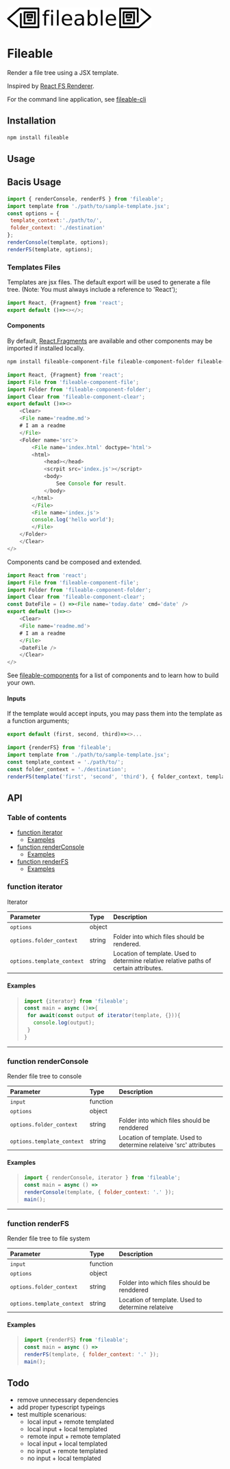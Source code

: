 ![fileable logo](./static/docs/logo.png)

# Fileable

Render a file tree using a JSX template.

Inspired by [React FS Renderer](https://github.com/ericvicenti/react-fs-renderer).

For the command line application, see [fileable-cli](https://github.com/johnhenry/fileable-cli)

## Installation

```sh
npm install fileable
```

## Usage

## Bacis Usage

```javascript
import { renderConsole, renderFS } from 'fileable';
import template from './path/to/sample-template.jsx';
const options = {
 template_context:'./path/to/',
 folder_context: './destination'
};
renderConsole(template, options);
renderFS(template, options);
```

### Templates Files

Templates are jsx files. The default export will be used to generate a file tree.
(Note: You must always include a reference to 'React');

```javascript
import React, {Fragment} from 'react';
export default ()=><></>;
```

#### Components

By default, [React.Fragments](https://reactjs.org/docs/fragments.html) are available and other components may be imported if installed locally.

```sh
npm install fileable-component-file fileable-component-folder fileable-component-clear
```

```javascript
import React, {Fragment} from 'react';
import File from 'fileable-component-file';
import Folder from 'fileable-component-folder';
import Clear from 'fileable-component-clear';
export default ()=><>
    <Clear>
    <File name='readme.md'>
    # I am a readme
    </File>
    <Folder name='src'>
        <File name='index.html' doctype='html'>
        <html>
            <head></head>
            <scrpit src='index.js'></script>
            <body>
                See Console for result.
            </body>
        </html>
        </File>
        <File name='index.js'>
        console.log('hello world');
        </File>
    </Folder>
    </Clear>
</>
```

Components cand be composed and extended.

```javascript
import React from 'react';
import File from 'fileable-component-file';
import Folder from 'fileable-component-folder';
import Clear from 'fileable-component-clear';
const DateFile = () =><File name='today.date' cmd='date' />
export default ()=><>
    <Clear>
    <File name='readme.md'>
    # I am a readme
    </File>
    <DateFile />
    </Clear>
</>
```

See [fileable-components](https://github.com/johnhenry/fileable-components) for a list of components  and to learn how to build your own.

#### Inputs

If the template would accept inputs, you may pass them into the template as a function arguments;

```javascript
export default (first, second, third)=><>...
```

```javascript
import {renderFS} from 'fileable';
import template from './path/to/sample-template.jsx';
const template_context = './path/to/';
const folder_context = './destination';
renderFS(template('first', 'second', 'third'), { folder_context, template_context});
```
## API

### Table of contents

- [function iterator](#function-iterator)
  - [Examples](#examples)
- [function renderConsole](#function-renderconsole)
  - [Examples](#examples-1)
- [function renderFS](#function-renderfs)
  - [Examples](#examples-2)

### function iterator

Iterator

| Parameter                  | Type   | Description                                                                            |
| :------------------------- | :----- | :------------------------------------------------------------------------------------- |
| `options`                  | object |                                                                                        |
| `options.folder_context`   | string | Folder into which files should be rendered.                                            |
| `options.template_context` | string | Location of template. Used to determine relative relative paths of certain attributes. |

#### Examples

> ```javascript
> import {iterator} from 'fileable';
> const main = async ()=>{
>  for await(const output of iterator(template, {})){
>    console.log(output);
>  }
> }
> ```

* * *

### function renderConsole

Render file tree to console

| Parameter                  | Type     | Description                                                        |
| :------------------------- | :------- | :----------------------------------------------------------------- |
| `input`                    | function |                                                                    |
| `options`                  | object   |                                                                    |
| `options.folder_context`   | string   | Folder into which files should be renddered                        |
| `options.template_context` | string   | Location of template. Used to determine relateive 'src' attributes |

#### Examples

> ```javascript
> import { renderConsole, iterator } from 'fileable';
> const main = async () =>
> renderConsole(template, { folder_context: '.' });
> main();
> ```

* * *

### function renderFS

Render file tree to file system

| Parameter                  | Type     | Description                                       |
| :------------------------- | :------- | :------------------------------------------------ |
| `input`                    | function |                                                   |
| `options`                  | object   |                                                   |
| `options.folder_context`   | string   | Folder into which files should be renddered       |
| `options.template_context` | string   | Location of template. Used to determine relateive |

#### Examples

> ```javascript
> import {renderFS} from 'fileable';
> const main = async () =>
> renderFS(template, { folder_context: '.' });
> main();
> ```

## Todo

- remove unnecessary dependencies
- add proper typescript typeings
- test multiple scenarious:
     - local input + remote templated
     - local input + local templated
     - remote input + remote templated
     - local input + local templated
     - no input + remote templated
     - no input + local templated
